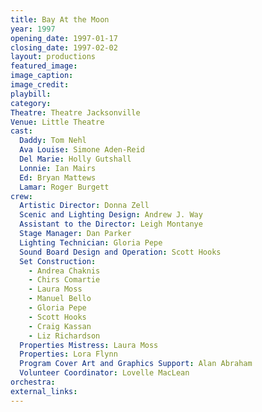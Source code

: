 ```yaml
---
title: Bay At the Moon
year: 1997
opening_date: 1997-01-17
closing_date: 1997-02-02
layout: productions
featured_image: 
image_caption:
image_credit:
playbill: 
category: 
Theatre: Theatre Jacksonville
Venue: Little Theatre
cast:
  Daddy: Tom Nehl
  Ava Louise: Simone Aden-Reid
  Del Marie: Holly Gutshall
  Lonnie: Ian Mairs
  Ed: Bryan Mattews
  Lamar: Roger Burgett
crew:
  Artistic Director: Donna Zell
  Scenic and Lighting Design: Andrew J. Way
  Assistant to the Director: Leigh Montanye
  Stage Manager: Dan Parker
  Lighting Technician: Gloria Pepe
  Sound Board Design and Operation: Scott Hooks
  Set Construction:
    - Andrea Chaknis
    - Chirs Comartie
    - Laura Moss
    - Manuel Bello
    - Gloria Pepe
    - Scott Hooks
    - Craig Kassan
    - Liz Richardson
  Properties Mistress: Laura Moss
  Properties: Lora Flynn
  Program Cover Art and Graphics Support: Alan Abraham
  Volunteer Coordinator: Lovelle MacLean
orchestra:
external_links:
---
```

